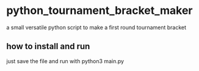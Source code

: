 # python_tournament_bracket_maker
a small versatile python script to make a first round tournament bracket
## how to install and run
just save the file and run with python3 main.py
